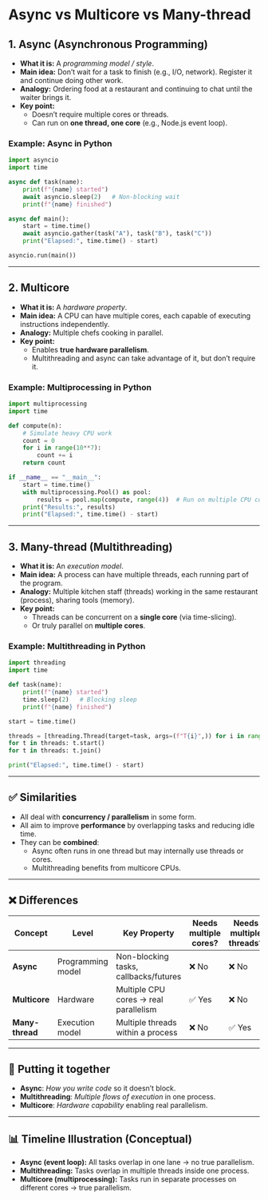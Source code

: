 # Async vs Multicore vs Many-thread

## 1. Async (Asynchronous Programming)
- **What it is:** A *programming model / style*.  
- **Main idea:** Don’t wait for a task to finish (e.g., I/O, network). Register it and continue doing other work.  
- **Analogy:** Ordering food at a restaurant and continuing to chat until the waiter brings it.  
- **Key point:**  
  - Doesn’t require multiple cores or threads.  
  - Can run on **one thread, one core** (e.g., Node.js event loop).  

### Example: Async in Python
```python
import asyncio
import time

async def task(name):
    print(f"{name} started")
    await asyncio.sleep(2)   # Non-blocking wait
    print(f"{name} finished")

async def main():
    start = time.time()
    await asyncio.gather(task("A"), task("B"), task("C"))
    print("Elapsed:", time.time() - start)

asyncio.run(main())
```

---

## 2. Multicore
- **What it is:** A *hardware property*.  
- **Main idea:** A CPU can have multiple cores, each capable of executing instructions independently.  
- **Analogy:** Multiple chefs cooking in parallel.  
- **Key point:**  
  - Enables **true hardware parallelism**.  
  - Multithreading and async can take advantage of it, but don’t require it.  

### Example: Multiprocessing in Python
```python
import multiprocessing
import time

def compute(n):
    # Simulate heavy CPU work
    count = 0
    for i in range(10**7):
        count += i
    return count

if __name__ == "__main__":
    start = time.time()
    with multiprocessing.Pool() as pool:
        results = pool.map(compute, range(4))  # Run on multiple CPU cores
    print("Results:", results)
    print("Elapsed:", time.time() - start)
```

---

## 3. Many-thread (Multithreading)
- **What it is:** An *execution model*.  
- **Main idea:** A process can have multiple threads, each running part of the program.  
- **Analogy:** Multiple kitchen staff (threads) working in the same restaurant (process), sharing tools (memory).  
- **Key point:**  
  - Threads can be concurrent on a **single core** (via time-slicing).  
  - Or truly parallel on **multiple cores**.  

### Example: Multithreading in Python
```python
import threading
import time

def task(name):
    print(f"{name} started")
    time.sleep(2)   # Blocking sleep
    print(f"{name} finished")

start = time.time()

threads = [threading.Thread(target=task, args=(f"T{i}",)) for i in range(3)]
for t in threads: t.start()
for t in threads: t.join()

print("Elapsed:", time.time() - start)
```

---

## ✅ Similarities
- All deal with **concurrency / parallelism** in some form.  
- All aim to improve **performance** by overlapping tasks and reducing idle time.  
- They can be **combined**:  
  - Async often runs in one thread but may internally use threads or cores.  
  - Multithreading benefits from multicore CPUs.  

---

## ❌ Differences

| Concept        | Level              | Key Property                                | Needs multiple cores? | Needs multiple threads? |
|----------------|-------------------|---------------------------------------------|------------------------|--------------------------|
| **Async**      | Programming model | Non-blocking tasks, callbacks/futures       | ❌ No                 | ❌ No                   |
| **Multicore**  | Hardware          | Multiple CPU cores → real parallelism        | ✅ Yes                | ❌ No                   |
| **Many-thread**| Execution model   | Multiple threads within a process            | ❌ No                 | ✅ Yes                  |

---

## 🌟 Putting it together
- **Async**: *How you write code* so it doesn’t block.  
- **Multithreading**: *Multiple flows of execution* in one process.  
- **Multicore**: *Hardware capability* enabling real parallelism.  

---

## 📊 Timeline Illustration (Conceptual)
- **Async (event loop):** All tasks overlap in one lane → no true parallelism.  
- **Multithreading:** Tasks overlap in multiple threads inside one process.  
- **Multicore (multiprocessing):** Tasks run in separate processes on different cores → true parallelism.  
